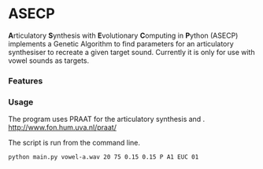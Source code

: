 # ASECP

**A**rticulatory **S**ynthesis with **E**volutionary **C**omputing in **P**ython (ASECP) implements a Genetic Algorithm to find parameters for an articulatory synthesiser to recreate a given target sound. Currently it is only for use with vowel sounds as targets. 

### Features



### Usage

The program uses PRAAT for the articulatory synthesis and . http://www.fon.hum.uva.nl/praat/

The script is run from the command line.
```
python main.py vowel-a.wav 20 75 0.15 0.15 P A1 EUC 01
```

